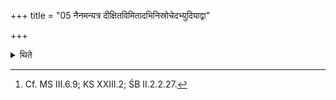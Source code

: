 +++
title = "05 नैनमन्यत्र दीक्षितविमितादभिनिस्रोचेदभ्युदियाद्वा"

+++

<details><summary>थिते</summary>

5. The sun should not either set or rise while (the consecrated is anywhere else than in the hut meant for the consecrated.[^1]  

[^1]: Cf. MS III.6.9; KS XXIII.2; ŚB II.2.2.27.
</details>
